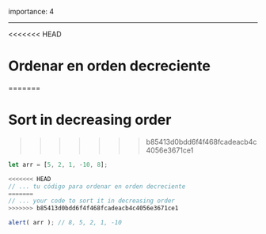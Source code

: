 importance: 4

---

<<<<<<< HEAD
# Ordenar en orden decreciente
=======
# Sort in decreasing order
>>>>>>> b85413d0bdd6f4f468fcadeacb4c4056e3671ce1

```js
let arr = [5, 2, 1, -10, 8];

<<<<<<< HEAD
// ... tu código para ordenar en orden decreciente
=======
// ... your code to sort it in decreasing order
>>>>>>> b85413d0bdd6f4f468fcadeacb4c4056e3671ce1

alert( arr ); // 8, 5, 2, 1, -10
```

